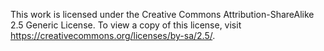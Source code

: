 This work is licensed under the Creative Commons Attribution-ShareAlike 2.5 Generic License.
To view a copy of this license, visit https://creativecommons.org/licenses/by-sa/2.5/.
